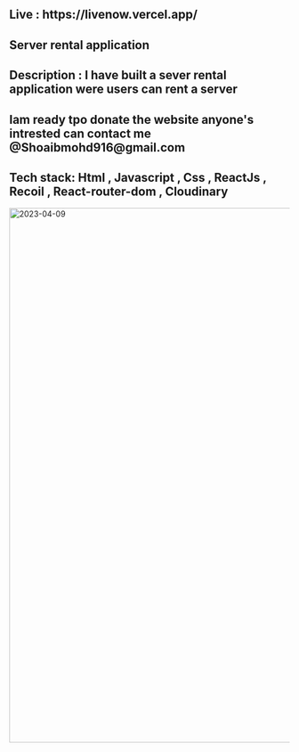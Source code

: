 <h2> Live : https://livenow.vercel.app/ </h2>
<h2> Server rental application </h2>
<h2> Description :  I have built a sever rental application were users can rent a server </h2>
<h2> Iam ready tpo donate the website anyone's intrested can contact me @Shoaibmohd916@gmail.com  </h2>
<h2> Tech stack: Html , Javascript , Css , ReactJs , Recoil , React-router-dom , Cloudinary </h2>
<img width="960" alt="2023-04-09" src="https://user-images.githubusercontent.com/93069814/230771627-642c6e8c-f05a-491a-a6f1-43cf26f79eb2.png">
